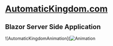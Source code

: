 # [AutomaticKingdom.com](https://AutomaticKingdom.com/)
## Blazor Server Side Application

![AutomaticKingdomAnimation](![Animation](https://user-images.githubusercontent.com/1857799/90146279-b5200080-dd35-11ea-829d-5de6011fa949.gif)
